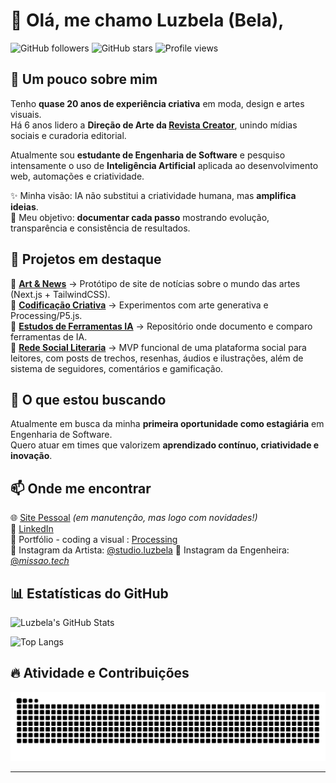 # 👋 Olá, me chamo Luzbela (Bela),

![GitHub followers](https://img.shields.io/github/followers/luzbelasouza?style=for-the-badge) 
![GitHub stars](https://img.shields.io/github/stars/luzbelasouza?style=for-the-badge) 
![Profile views](https://komarev.com/ghpvc/?username=luzbelasouza&color=blueviolet&style=for-the-badge)


## 💬 Um pouco sobre mim  

Tenho **quase 20 anos de experiência criativa** em moda, design e artes visuais.  
Há 6 anos lidero a **Direção de Arte da [Revista Creator](https://revistacreator.com)**, unindo mídias sociais e curadoria editorial.  

Atualmente sou **estudante de Engenharia de Software** e pesquiso intensamente o uso de **Inteligência Artificial** aplicada ao desenvolvimento web, automações e criatividade.  

✨ Minha visão: IA não substitui a criatividade humana, mas **amplifica ideias**.  
📓 Meu objetivo: **documentar cada passo** mostrando evolução, transparência e consistência de resultados.  


## 🚀 Projetos em destaque  

🔹 **[Art & News](https://github.com/luzbelasouza/art-news)** → Protótipo de site de notícias sobre o mundo das artes (Next.js + TailwindCSS).  
🔹 **[Codificação Criativa](https://github.com/luzbelasouza/codificacao-criativa)** → Experimentos com arte generativa e Processing/P5.js.  
🔹 **[Estudos de Ferramentas IA](https://github.com/luzbelasouza/estudos-ferramentas-ia)** → Repositório onde documento e comparo ferramentas de IA.  
🔹 **[Rede Social Literaria](https://github.com/luzbelasouza/leitures-rede-social-literaria)** → MVP funcional de uma plataforma social para leitores, com posts de trechos, resenhas, áudios e ilustrações, além de sistema de seguidores, comentários e gamificação.

## 🎯 O que estou buscando  

Atualmente em busca da minha **primeira oportunidade como estagiária** em Engenharia de Software.  
Quero atuar em times que valorizem **aprendizado contínuo, criatividade e inovação**.  


## 📫 Onde me encontrar  

🌐 [Site Pessoal](https://luzbelasouza.com.br) *(em manutenção, mas logo com novidades!)*  
💼 [LinkedIn](https://www.linkedin.com/in/luzbelasouza/)  
🎨 Portfólio - coding a visual : [Processing](https://openprocessing.org/user/457297?view=sketches)  
📌 Instagram da Artista: [@studio.luzbela](https://www.instagram.com/studio.luzbela/) 
📌 Instagram da Engenheira: [@_missao.tech_](https://www.instagram.com/_missao.tech_/)  


## 📊 Estatísticas do GitHub  

![Luzbela's GitHub Stats](https://github-readme-stats.vercel.app/api?username=luzbelasouza&show_icons=true&theme=radical)  

![Top Langs](https://github-readme-stats.vercel.app/api/top-langs/?username=luzbelasouza&layout=compact&theme=radical)  


## 🔥 Atividade e Contribuições  

![Snake animation](https://github.com/luzbelasouza/luzbelasouza/blob/output/github-contribution-grid-snake.svg)  

---
